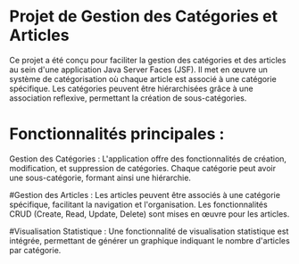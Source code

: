 # Projet de Gestion des Catégories et Articles
Ce projet a été conçu pour faciliter la gestion des catégories et des articles au sein d'une application Java Server Faces (JSF). Il met en œuvre un système de catégorisation où chaque article est associé à une catégorie spécifique. Les catégories peuvent être hiérarchisées grâce à une association reflexive, permettant la création de sous-catégories.

# Fonctionnalités principales :
Gestion des Catégories :
L'application offre des fonctionnalités de création, modification, et suppression de catégories. Chaque catégorie peut avoir une sous-catégorie, formant ainsi une hiérarchie.

#Gestion des Articles :
Les articles peuvent être associés à une catégorie spécifique, facilitant la navigation et l'organisation. Les fonctionnalités CRUD (Create, Read, Update, Delete) sont mises en œuvre pour les articles.

#Visualisation Statistique :
Une fonctionnalité de visualisation statistique est intégrée, permettant de générer un graphique indiquant le nombre d'articles par catégorie.
